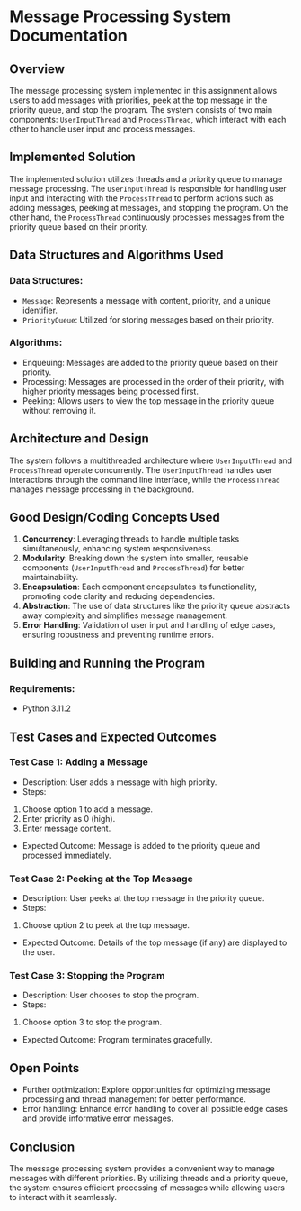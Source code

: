 # Message Processing System Documentation

## Overview

The message processing system implemented in this assignment allows users to add messages with priorities, peek at the top message in the priority queue, and stop the program. The system consists of two main components: `UserInputThread` and `ProcessThread`, which interact with each other to handle user input and process messages.

## Implemented Solution

The implemented solution utilizes threads and a priority queue to manage message processing. The `UserInputThread` is responsible for handling user input and interacting with the `ProcessThread` to perform actions such as adding messages, peeking at messages, and stopping the program. On the other hand, the `ProcessThread` continuously processes messages from the priority queue based on their priority.

## Data Structures and Algorithms Used

### Data Structures:
- `Message`: Represents a message with content, priority, and a unique identifier.
- `PriorityQueue`: Utilized for storing messages based on their priority.

### Algorithms:
- Enqueuing: Messages are added to the priority queue based on their priority.
- Processing: Messages are processed in the order of their priority, with higher priority messages being processed first.
- Peeking: Allows users to view the top message in the priority queue without removing it.

## Architecture and Design

The system follows a multithreaded architecture where `UserInputThread` and `ProcessThread` operate concurrently. The `UserInputThread` handles user interactions through the command line interface, while the `ProcessThread` manages message processing in the background.

## Good Design/Coding Concepts Used

1. **Concurrency**: Leveraging threads to handle multiple tasks simultaneously, enhancing system responsiveness.
2. **Modularity**: Breaking down the system into smaller, reusable components (`UserInputThread` and `ProcessThread`) for better maintainability.
3. **Encapsulation**: Each component encapsulates its functionality, promoting code clarity and reducing dependencies.
4. **Abstraction**: The use of data structures like the priority queue abstracts away complexity and simplifies message management.
5. **Error Handling**: Validation of user input and handling of edge cases, ensuring robustness and preventing runtime errors.

## Building and Running the Program

### Requirements:
- Python 3.11.2

## Test Cases and Expected Outcomes

### Test Case 1: Adding a Message
- Description: User adds a message with high priority.
- Steps:
1. Choose option 1 to add a message.
2. Enter priority as 0 (high).
3. Enter message content.
- Expected Outcome: Message is added to the priority queue and processed immediately.

### Test Case 2: Peeking at the Top Message
- Description: User peeks at the top message in the priority queue.
- Steps:
1. Choose option 2 to peek at the top message.
- Expected Outcome: Details of the top message (if any) are displayed to the user.

### Test Case 3: Stopping the Program
- Description: User chooses to stop the program.
- Steps:
1. Choose option 3 to stop the program.
- Expected Outcome: Program terminates gracefully.

## Open Points

- Further optimization: Explore opportunities for optimizing message processing and thread management for better performance.
- Error handling: Enhance error handling to cover all possible edge cases and provide informative error messages.

## Conclusion

The message processing system provides a convenient way to manage messages with different priorities. By utilizing threads and a priority queue, the system ensures efficient processing of messages while allowing users to interact with it seamlessly.

